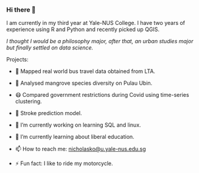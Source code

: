 ### Hi there 👋

I am currently in my third year at Yale-NUS College. I have two years of experience using R and Python and recently picked up QGIS.

_I thought I would be a philosophy major, after that, an urban studies major but finally settled on data science._

Projects:
- :bus: Mapped real world bus travel data obtained from LTA.
- :palm_tree: Analysed mangrove species diversity on Pulau Ubin.
- :mask: Compared government restrictions during Covid using time-series clustering.
- :syringe: Stroke prediction model.

- 🔭 I’m currently working on learning SQL and linux. 
- 🌱 I’m currently learning about liberal education.
- 📫 How to reach me: nicholasko@u.yale-nus.edu.sg
- ⚡ Fun fact: I like to ride my motorcycle.

